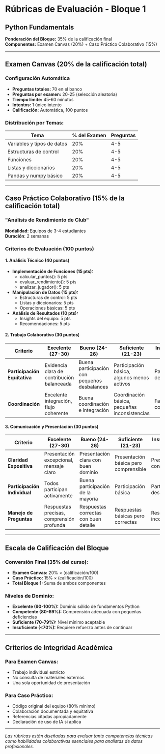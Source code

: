 # Rúbricas de Evaluación - Bloque 1
## Python Fundamentals

**Ponderación del Bloque:** 35% de la calificación final  
**Componentes:** Examen Canvas (20%) + Caso Práctico Colaborativo (15%)

---

## Examen Canvas (20% de la calificación total)

### Configuración Automática
- **Preguntas totales:** 70 en el banco
- **Preguntas por examen:** 20-25 (selección aleatoria)
- **Tiempo límite:** 45-60 minutos
- **Intentos:** 1 único intento
- **Calificación:** Automática, 100 puntos

### Distribución por Temas:
| Tema | % del Examen | Preguntas |
|------|--------------|-----------|
| Variables y tipos de datos | 20% | 4-5 |
| Estructuras de control | 20% | 4-5 |
| Funciones | 20% | 4-5 |
| Listas y diccionarios | 20% | 4-5 |
| Pandas y numpy básico | 20% | 4-5 |

---

## Caso Práctico Colaborativo (15% de la calificación total)

### "Análisis de Rendimiento de Club"
**Modalidad:** Equipos de 3-4 estudiantes  
**Duración:** 2 semanas

### Criterios de Evaluación (100 puntos)

#### 1. Análisis Técnico (40 puntos)
- **Implementación de Funciones (15 pts):**
  - calcular_puntos(): 5 pts
  - evaluar_rendimiento(): 5 pts  
  - analizar_jugador(): 5 pts
- **Manipulación de Datos (15 pts):**
  - Estructuras de control: 5 pts
  - Listas y diccionarios: 5 pts
  - Operaciones básicas: 5 pts
- **Análisis de Resultados (10 pts):**
  - Insights del equipo: 5 pts
  - Recomendaciones: 5 pts

#### 2. Trabajo Colaborativo (30 puntos)
| Criterio | Excelente (27-30) | Bueno (24-26) | Suficiente (21-23) | Insuficiente (<21) |
|----------|-------------------|---------------|-------------------|-------------------|
| **Participación Equitativa** | Evidencia clara de contribución balanceada | Buena participación con pequeños desbalances | Participación básica, algunos menos activos | Participación desigual |
| **Coordinación** | Excelente integración, flujo coherente | Buena coordinación e integración | Coordinación básica, pequeñas inconsistencias | Falta de coordinación |

#### 3. Comunicación y Presentación (30 puntos)
| Criterio | Excelente (27-30) | Bueno (24-26) | Suficiente (21-23) | Insuficiente (<21) |
|----------|-------------------|---------------|-------------------|-------------------|
| **Claridad Expositiva** | Presentación excepcional, mensaje claro | Presentación clara con buen dominio | Presentación básica pero comprensible | Presentación confusa |
| **Participación Individual** | Todos participan activamente | Buena participación de la mayoría | Participación básica | Participación desigual |
| **Manejo de Preguntas** | Respuestas precisas, comprensión profunda | Respuestas correctas con buen detalle | Respuestas básicas pero correctas | Respuestas incorrectas |

---

## Escala de Calificación del Bloque

### Conversión Final (35% del curso):
- **Examen Canvas:** 20% × (calificación/100)
- **Caso Práctico:** 15% × (calificación/100)
- **Total Bloque 1:** Suma de ambos componentes

### Niveles de Dominio:
- **Excelente (90-100%):** Dominio sólido de fundamentos Python
- **Competente (80-89%):** Comprensión adecuada con pequeñas deficiencias
- **Suficiente (70-79%):** Nivel mínimo aceptable
- **Insuficiente (<70%):** Requiere refuerzo antes de continuar

---

## Criterios de Integridad Académica

### Para Examen Canvas:
- Trabajo individual estricto
- No consulta de materiales externos
- Una sola oportunidad de presentación

### Para Caso Práctico:
- Código original del equipo (80% mínimo)
- Colaboración documentada y equitativa
- Referencias citadas apropiadamente
- Declaración de uso de IA si aplica

---

*Las rúbricas están diseñadas para evaluar tanto competencias técnicas como habilidades colaborativas esenciales para analistas de datos profesionales.*